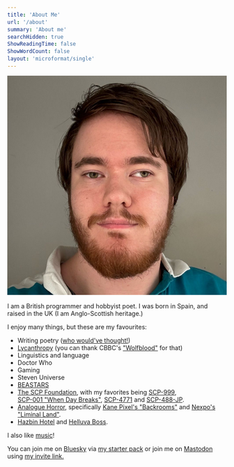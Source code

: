```yaml
---
title: 'About Me'
url: '/about'
summary: 'About me'
searchHidden: true
ShowReadingTime: false
ShowWordCount: false
layout: 'microformat/single'
---
```


![A young man with fair skin and a reddish-brown beard. He has short, slightly messy dark brown hair that is swept to the side. His eyes are light-coloured, possibly hazel or green, and he has a neutral expression on his face. The background is a plain, light-coloured wall, and he is wearing a teal and white collared shirt.](/images/Ewan.jpeg)

I am a British programmer and hobbyist poet.
I was born in Spain, and raised in the UK (I am Anglo-Scottish heritage.)

I enjoy many things, but these are my favourites:

- Writing poetry ([who would've thought!](/poetry))
- [Lycanthropy](https://en.wikipedia.org/wiki/Werewolf) (you can thank CBBC's ["Wolfblood"](https://en.wikipedia.org/wiki/Wolfblood) for that)
- Linguistics and language
- Doctor Who
- Gaming
- Steven Universe
- [BEASTARS](https://en.wikipedia.org/wiki/Beastars)  
- [The SCP Foundation](https://en.wikipedia.org/wiki/SCP_Foundation), with my favorites being [SCP-999](https://scp-wiki.wikidot.com/scp-999),  
[SCP-001 "When Day Breaks"](https://scpfoundation.fandom.com/wiki/SCP-001_%27%27When_Day_Breaks%27%27), [SCP-4771](https://scp-wiki.wikidot.com/scp-4771) and [SCP-488-JP](https://scp-wiki.wikidot.com/scp-488-jp).  
- [Analogue Horror](https://aesthetics.fandom.com/wiki/Analog_Horror), specifically [Kane Pixel's "Backrooms"](https://kane-pixels-backrooms.fandom.com/wiki/Kane_Pixels_Backrooms_Wiki) and [Nexpo's "Liminal Land"](https://www.visitliminalland.net/).
- [Hazbin Hotel](https://en.wikipedia.org/wiki/Hazbin_Hotel) and [Helluva Boss](https://en.wikipedia.org/wiki/Helluva_Boss).

I also like [music](https://open.spotify.com/playlist/4Zc7Jo2VgPDQaDWbS9FIGi)!

You can join me on [Bluesky](https://bsky.social) via [my starter pack](https://go.bsky.app/2yApAmz) or join me on [Mastodon](https://joinmastodon.org) using [my invite link.](https://mastodon.social/invite/ekqbHMEc)